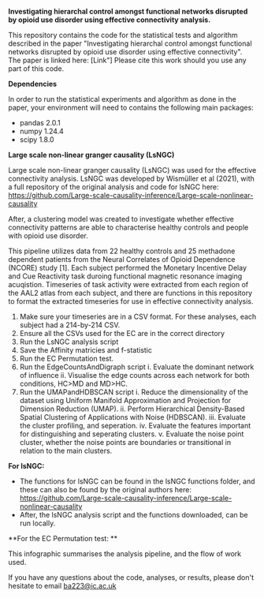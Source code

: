 **Investigating hierarchal control amongst functional networks disrupted by opioid use disorder using effective connectivity analysis.**

This repository contains the code for the statistical tests and algorithm described in the paper "Investigating hierarchal control amongst functional networks disrupted by opioid use disorder using effective connectivity". The paper is linked here: [Link"] 
Please cite this work should you use any part of this code.

 **Dependencies**

In order to run the statistical experiments and algorithm as done in the paper, your environment will need to contains the following main packages:

- pandas 2.0.1
- numpy 1.24.4
- scipy 1.8.0


**Large scale non-linear granger causality (LsNGC)**

Large scale non-linear granger causality (LsNGC) was used for the effective connectivity analysis.
LsNGC was developed by Wismüller et al (2021), with a full repository of the original analysis and code for lsNGC here: https://github.com/Large-scale-causality-inference/Large-scale-nonlinear-causality

After, a clustering model was created to investigate whether effective connectivity patterns are able to characterise healthy controls and people with opioid use disorder.


This pipeline utilizes data from 22 healthy controls and 25 methadone dependent patients from the Neural Correlates of Opioid Dependence (NCORE) study [1].
Each subject performed the Monetary Incentive Delay and Cue Reactivity task duroing functional magnetic resonance imaging acuqistion.
Timeseries of task activity were extracted from each region of the AAL2 atlas from each subject, and there are functions in this repository to format the extracted timeseries for use in effective connectivity analysis.

1. Make sure your timeseries are in a CSV format. For these analyses, each subject had a 214-by-214 CSV.
2. Ensure all the CSVs used for the EC are in the correct directory
3. Run the LsNGC analysis script
4. Save the Affinity matricies and f-statistic
5. Run the EC Permutation test.
6. Run the EdgeCountsAndDigraph script
   i. Evaluate the dominant network of influence
   ii. Visualise the edge counts across each network for both conditions, HC>MD and MD>HC.
7. Run the UMAPandHDBSCAN script
   i. Reduce the dimensionality of the dataset using Uniform Manifold Approximation and Projection for Dimension Reduction (UMAP).
   ii. Perform Hierarchical Density-Based Spatial Clustering of Applications with Noise (HDBSCAN).
   iii. Evaluate the cluster profiling, and seperation.
   iv. Evaluate the features important for distinguishing and seperating clusters.
   v. Evaluate the noise point cluster, whether the noise points are boundaries or transitional in relation to the main clusters.


**For lsNGC:**
- The functions for lsNGC can be found in the lsNGC functions folder, and these can also be found by the original authors here: https://github.com/Large-scale-causality-inference/Large-scale-nonlinear-causality
- After, the lsNGC analysis script and the functions downloaded, can be run locally.

**For the EC Permutation test: **



This infographic summarises the analysis pipeline, and the flow of work used.

If you have any questions about the code, analyses, or results, please don't hesitate to email ba223@ic.ac.uk
